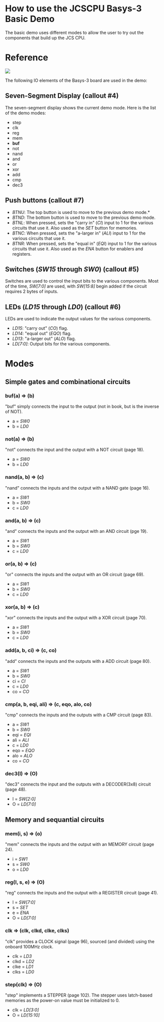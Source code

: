 # How to use the JCSCPU Basys-3 Basic Demo

The basic demo uses different modes to allow the user to try out the components that build up the JCS CPU. 

# Reference

![](https://reference.digilentinc.com/_media/basys3_hardware_walkaround.png)

The following IO elements of the Basys-3 board are used in the demo:

## Seven-Segment Display (callout #4)
The seven-segment display shows the current demo mode. Here is the list of the demo modes:
* step
* clk
* reg
* mem
* **buf**
* not
* nand
* and
* or
* xor
* add
* cmp
* dec3

## Push buttons (callout #7)
* _BTNU_: The top button is used to move to the previous demo mode.* 
* _BTND_: The bottom button is used to move to the previous demo mode.
* _BTNL_: When pressed, sets the "carry in" (_CI_) input to 1 for the various circuits that use it. Also used as the _SET_ button for memories. 
* _BTNC_: When pressed, sets the "a-larger in" (_ALI_) input to 1 for the various circuits that use it.
* _BTNR_: When pressed, sets the "equal in" (_EQI_) input to 1 for the various circuits that use it. Also used as the _ENA_ button for enablers and registers.

## Switches (_SW15_ through _SW0_) (callout #5)
Switches are used to control the input bits to the various components. Most of the time, _SW[7:0]_ are used, with _SW[15:8]_ begin added if the circuit requires 2 bytes of inputs.

## LEDs (_LD15_ through _LD0_) (callout #6)
LEDs are used to indicate the output values for the various components.
* _LD15_: "carry out" (_CO_) flag.
* _LD14_: "equal out" (_EQO_) flag.
* _LD13_: "a-larger out" (_ALO_) flag.
* _LD[7:0]_: Output bits for the various components.

# Modes

## Simple gates and combinational circuits 

### buf(a) => (b)
"buf" simply connects the input to the output (not in book, but is the inverse of NOT).
* a = _SW0_
* b = _LD0_

### not(a) => (b)
"not" connects the input and the output with a NOT circuit (page 18).
* a = _SW0_
* b = _LD0_

### nand(a, b) => (c)
"nand" connects the inputs and the output with a NAND gate (page 16).
* a = _SW1_
* b = _SW0_
* c = _LD0_

### and(a, b) => (c)
"and" connects the inputs and the output with an AND circuit (pge 19).
* a = _SW1_
* b = _SW0_
* c = _LD0_

### or(a, b) => (c)
"or" connects the inputs and the output with an OR circuit (page 69).
* a = _SW1_
* b = _SW0_
* c = _LD0_

### xor(a, b) => (c)
"xor" connects the inputs and the output with a XOR circuit (page 70).
* a = _SW1_
* b = _SW0_
* c = _LD0_

### add(a, b, ci) => (c, co)
"add" connects the inputs and the outputs with a ADD circuit (page 80).
* a = _SW1_
* b = _SW0_
* ci = _CI_
* c = _LD0_
* co = _CO_

### cmp(a, b, eqi, ali) => (c, eqo, alo, co)
"cmp" connects the inputs and the outputs with a CMP circuit (page 83).
* a = _SW1_
* b = _SW0_
* eqi = _EQI_
* ali = _ALI_
* c = _LD0_
* eqo = _EQO_
* alo = _ALO_
* co = _CO_

### dec3(I) => (O)
"dec3" connects the input and the outputs with a DECODER(3x8) circuit (page 48).
* I = _SW[2:0]_
* O = _LD[7:0]_


## Memory and sequantial circuits

### mem(i, s) => (o)
"mem" connects the inputs and the output with an MEMORY circuit (page 24).
* i = _SW1_
* s = _SW0_
* o = _LD0_

### reg(I, s, e) => (O)
"reg" connects the inputs and the output with a REGISTER circuit (page 41).
* I = _SW[7:0]_
* s = _SET_
* e = _ENA_
* O = _LD[7:0]_

### clk => (clk, clkd, clke, clks)
"clk" provides a CLOCK signal (page 96), sourced (and divided) using the onboard 100MHz clock.
* clk = _LD3_
* clkd = _LD2_
* clke = _LD1_
* clks = _LD0_

### step(clk) => (O)
"step" implements a STEPPER (page 102). The stepper uses latch-based memories as the power-on value must be initialized to 0.
* clk = _LD[3:0]_
* O = _LD[15:10]_
